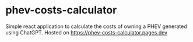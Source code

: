 # phev-costs-calculator
Simple react application to calculate the costs of owning a PHEV generated using ChatGPT. Hosted on https://phev-costs-calculator.pages.dev